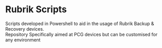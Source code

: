 # Rubrik Scripts
Scripts developed in Powershell to aid in the usage of Rubrik Backup &amp; Recovery devices.  
Repository Specifically aimed at PCG devices but can be customised for any environment
